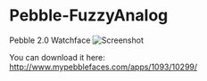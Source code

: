 Pebble-FuzzyAnalog
==================

Pebble 2.0 Watchface
![Screenshot](http://www.mypebblefaces.com//files/2113/9453/4631/screenshot2.gif "Screenshot")<br>

You can download it here: http://www.mypebblefaces.com/apps/1093/10299/
